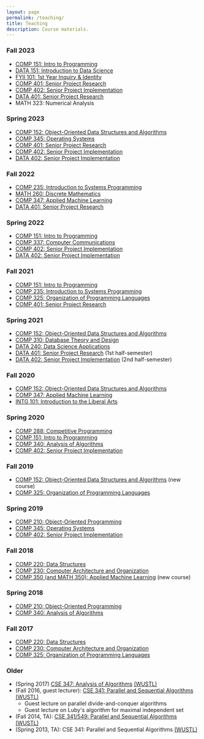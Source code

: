 ```yaml
---
layout: page
permalink: /teaching/
title: Teaching
description: Course materials.
---
```


<!-- ### Spring 2024 -->

<!-- * <a href="{{ site.baseurl }}/courses/comp151/s24/">COMP 151: Intro to Programming</a> -->
<!-- * <a href="{{ site.baseurl }}/courses/comp240/s24/">COMP 240: Computer Applications</a> -->
<!-- * <a href="{{ site.baseurl }}/courses/comp340/s24/">COMP 340: Analysis of Applications</a> -->
<!-- * <a href="{{ site.baseurl }}/courses/comp402/s24/">COMP 402: Senior Project Implementation</a> -->

### Fall 2023

* <a href="{{ site.baseurl }}/courses/comp151/f23/">COMP 151: Intro to Programming</a>
* <a href="{{ site.baseurl }}/courses/data151/f23/">DATA 151: Introduction to Data Science</a>
* <a href="{{ site.baseurl }}/courses/intg101/f23/">FYII 101: 1st Year Inquiry & Identity</a>
* <a href="{{ site.baseurl }}/courses/comp401/f23/">COMP 401: Senior Project Research</a>
* <a href="{{ site.baseurl }}/courses/comp402/f23/">COMP 402: Senior Project Implementation</a>
* <a href="{{ site.baseurl }}/courses/data401/f23/">DATA 401: Senior Project Research</a>
* MATH 323: Numerical Analysis

### Spring 2023

* <a href="{{ site.baseurl }}/courses/comp152/s23/">COMP 152: Object-Oriented Data Structures and Algorithms</a>
* <a href="{{ site.baseurl }}/courses/comp345/s23/">COMP 345: Operating Systems</a>
* <a href="{{ site.baseurl }}/courses/comp401/s23/">COMP 401: Senior Project Research</a>
* <a href="{{ site.baseurl }}/courses/comp402/s23/">COMP 402: Senior Project Implementation</a>
* <a href="{{ site.baseurl }}/courses/data402/s23/">DATA 402: Senior Project Implementation</a>

### Fall 2022

* <a href="{{ site.baseurl }}/courses/comp235/f22/">COMP 235: Introduction to Systems Programming</a>
* <a href="{{ site.baseurl }}/courses/math260/f22/">MATH 260: Discrete Mathematics</a>
* <a href="{{ site.baseurl }}/courses/comp347/f22/">COMP 347: Applied Machine Learning</a>
* <a href="{{ site.baseurl }}/courses/data401/f22/">DATA 401: Senior Project Research</a>
<!-- * <a href="{{ site.baseurl }}/courses/comp401/f22/">COMP 401: Senior Project Research</a> -->
<!-- * <a href="{{ site.baseurl }}/courses/data402/f22/">DATA 402: Senior Project Implementation</a> -->

<!-- ### Summer 2022 -->

<!-- * <a href="{{ site.baseurl }}/courses/data401/su22/">DATA 401: Senior Project Research</a> -->

### Spring 2022

* <a href="{{ site.baseurl }}/courses/comp151/s22/">COMP 151: Intro to Programming</a>
* <a href="{{ site.baseurl }}/courses/comp337/s22/">COMP 337: Computer Communications</a>
* <a href="{{ site.baseurl }}/courses/comp402/s22/">COMP 402: Senior Project Implementation</a>
* <a href="{{ site.baseurl }}/courses/data402/s22/">DATA 402: Senior Project Implementation</a>

### Fall 2021

* <a href="{{ site.baseurl }}/courses/comp151/f21/">COMP 151: Intro to Programming</a>
* <a href="{{ site.baseurl }}/courses/comp235/f21/">COMP 235: Introduction to Systems Programming</a>
* <a href="{{ site.baseurl }}/courses/comp325/f21/">COMP 325: Organization of Programming Languages</a>
* <a href="{{ site.baseurl }}/courses/comp401/f21/">COMP 401: Senior Project Research</a>
<!-- * <a href="{{ site.baseurl }}/courses/data401/f21/">DATA 401: Senior Project Research</a> -->

### Spring 2021

* <a href="{{ site.baseurl }}/courses/comp152/s21/">COMP 152: Object-Oriented Data Structures and Algorithms</a>
* <a href="{{ site.baseurl }}/courses/comp310/s21/">COMP 310: Database Theory and Design</a>
* <a href="{{ site.baseurl }}/courses/data240/s21/">DATA 240: Data Science Applications</a>
* <a href="{{ site.baseurl }}/courses/data401/s21/">DATA 401: Senior
  Project Research</a> (1st half-semester)
* <a href="{{ site.baseurl }}/courses/data402/s21/">DATA 402: Senior
  Project Implementation</a> (2nd half-semester)

### Fall 2020

* <a href="{{ site.baseurl }}/courses/comp152/f20/">COMP 152: Object-Oriented Data Structures and Algorithms</a>
* <a href="{{ site.baseurl }}/courses/comp347/f20/">COMP 347: Applied Machine Learning</a>
* <a href="{{ site.baseurl }}/courses/intg101/f20/">INTG 101: Introduction to the Liberal Arts</a>

### Spring 2020

* <a href="{{ site.baseurl }}/courses/comp288/s20/">COMP 288: Competitive Programming</a>
* <a href="{{ site.baseurl }}/courses/comp151/s20/">COMP 151: Intro to Programming</a>
* <a href="{{ site.baseurl }}/courses/comp340/s20/">COMP 340: Analysis of Algorithms</a>
* <a href="https://jlmayfield.github.io/teaching/COMP401-402/comp402-syllabus.pdf">COMP 402: Senior Project Implementation</a>

### Fall 2019

* <a href="{{ site.baseurl }}/courses/comp152/f19/">COMP 152: Object-Oriented Data Structures and Algorithms</a> (new course)
* <a href="{{ site.baseurl }}/courses/comp325/f19/">COMP 325: Organization of Programming Languages</a>

### Spring 2019

* <a href="{{ site.baseurl }}/courses/comp210/s19/">COMP 210: Object-Oriented Programming</a>
* <a href="{{ site.baseurl }}/courses/comp345/s19/">COMP 345: Operating Systems</a>
* <a href="https://jlmayfield.github.io/teaching/COMP401-402/comp402-syllabus.pdf">COMP 402: Senior Project Implementation</a>

### Fall 2018

* <a href="{{ site.baseurl }}/courses/comp220/f18/">COMP 220: Data Structures</a>
* <a href="{{ site.baseurl }}/courses/comp230/f18/">COMP 230: Computer Architecture and Organization</a>
* <a href="{{ site.baseurl }}/courses/comp350ml/f18/">COMP 350 (and MATH 350): Applied Machine Learning</a> (new course)

### Spring 2018

* <a href="{{ site.baseurl }}/courses/comp210/s18/">COMP 210: Object-Oriented Programming</a>
* <a href="{{ site.baseurl }}/courses/comp340/s18/">COMP 340: Analysis of Algorithms</a>

### Fall 2017

* <a href="{{ site.baseurl }}/courses/comp220/f17/">COMP 220: Data Structures</a>
* <a href="{{ site.baseurl }}/courses/comp230/f17/">COMP 230: Computer Architecture and Organization</a>
* <a href="{{ site.baseurl }}/courses/comp325/f17/">COMP 325: Organization of Programming Languages</a>

### Older

* (Spring 2017) [CSE 347: Analysis of Algorithms](http://www.cse.wustl.edu/~bjuba/cse347/s17/) [(WUSTL)](http://www.wustl.edu)
* (Fall 2016, guest lecturer): [CSE 341: Parallel and Sequential Algorithms](http://www.classes.cec.wustl.edu/~cse341/web/) [(WUSTL)](http://www.wustl.edu)
  * Guest lecture on parallel divide-and-conquer algorithms
  * Guest lecture on Luby's algorithm for maximal independent set
* (Fall 2014, TA): [CSE 341/549: Parallel and Sequential Algorithms](http://www.cse.wustl.edu/~angelee/archive/fall14/) [(WUSTL)](http://www.wustl.edu)
* (Spring 2013, TA): CSE 341: Parallel and Sequential Algorithms [(WUSTL)](http://www.wustl.edu)
